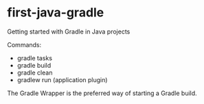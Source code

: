 # first-java-gradle
Getting started with Gradle in Java projects

Commands:
- gradle tasks
- gradle build
- gradle clean
- gradlew run (application plugin)


The Gradle Wrapper is the preferred way of starting a Gradle build.